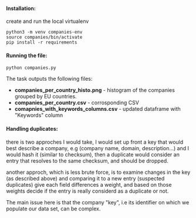 #### Installation:

create and run the local virtualenv

```
python3 -m venv companies-env
source companies/bin/activate
pip install -r requirements
```


#### Running the file:
`python companies.py`

The task outputs the following files:
* **companies_per_country_histo.png** - histogram of the companies grouped by EU countries.
* **companies_per_country.csv** - corrosponding CSV
* **comapnies_with_keywords_columns.csv** - updated dataframe with "Keywords" column 


#### Handling duplicates:
there is two approches I would take, 
I would set up front a key that would best describe a company, e.g (company name, domain, description...) 
and I would hash it (similar to checksum), then a duplicate would consider an entry that resolves to the same checksum, and should be dropped.

another approch, which is less brute force, 
is to examine changes in the key (as described above) and comparing it to a new entry (suspected duplicates) give each field differences a weight, and based on those weights decide if the entry is really considerd as a duplicate or not.

The main issue here is that the company "key", i.e its identifier on which we populate our data set, can be complex.

